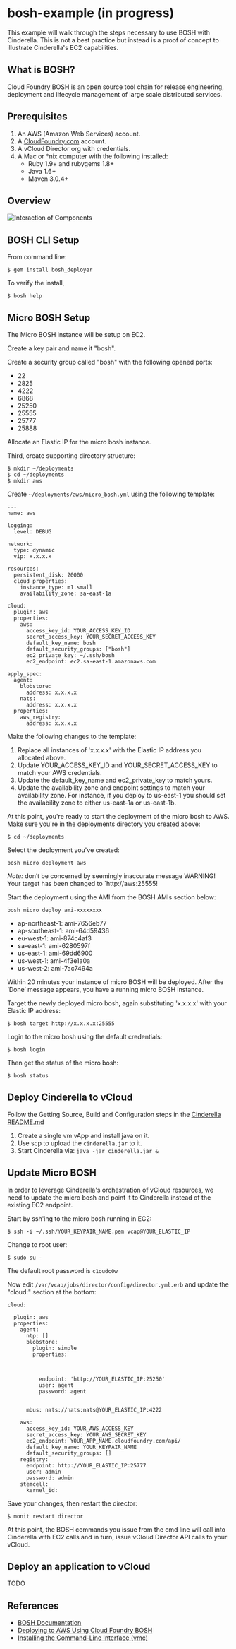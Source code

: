 # bosh-example (in progress) #

This example will walk through the steps necessary to use BOSH with Cinderella. This is not a best practice but instead is a proof of concept to illustrate Cinderella's EC2 capabilities.

## What is BOSH? ##

Cloud Foundry BOSH is an open source tool chain for release engineering, deployment and lifecycle management of large scale distributed services.

## Prerequisites ##

1. An AWS (Amazon Web Services) account.
2. A [CloudFoundry.com](http://cloudfoundry.com) account.
3. A vCloud Director org with credentials.
4. A Mac or *nix computer with the following installed: 
    * Ruby 1.9+ and rubygems 1.8+
    * Java 1.6+
    * Maven 3.0.4+

## Overview ##

![Interaction of Components](https://github.com/cinderella/bosh-example/raw/master/bosh-example.png)

## BOSH CLI Setup ##

From command line:
```
$ gem install bosh_deployer
```
To verify the install, 
```
$ bosh help
```

## Micro BOSH Setup ##

The Micro BOSH instance will be setup on EC2. 

Create a key pair and name it "bosh".

Create a security group called "bosh" with the following opened ports:

* 22
* 2825
* 4222
* 6868
* 25250
* 25555
* 25777
* 25888

Allocate an Elastic IP for the micro bosh instance.

Third, create supporting directory structure:

```
$ mkdir ~/deployments
$ cd ~/deployments
$ mkdir aws
```

Create `~/deployments/aws/micro_bosh.yml` using the following template:

```
---
name: aws

logging:
  level: DEBUG

network:
  type: dynamic
  vip: x.x.x.x

resources:
  persistent_disk: 20000
  cloud_properties:
    instance_type: m1.small
    availability_zone: sa-east-1a

cloud:
  plugin: aws
  properties:
    aws:
      access_key_id: YOUR_ACCESS_KEY_ID
      secret_access_key: YOUR_SECRET_ACCESS_KEY
      default_key_name: bosh
      default_security_groups: ["bosh"]
      ec2_private_key: ~/.ssh/bosh
      ec2_endpoint: ec2.sa-east-1.amazonaws.com

apply_spec:
  agent:
    blobstore:
      address: x.x.x.x
    nats:
      address: x.x.x.x
  properties:
    aws_registry:
      address: x.x.x.x
```
Make the following changes to the template:

1. Replace all instances of 'x.x.x.x' with the Elastic IP address you allocated above.
2. Update YOUR_ACCESS_KEY_ID and YOUR_SECRET_ACCESS_KEY to match your AWS credentials.
3. Update the default_key_name and ec2_private_key to match yours.
4. Update the availability zone and endpoint settings to match your availability zone. For instance, if you deploy to us-east-1 you should set the availability zone to either us-east-1a or us-east-1b.

At this point, you're ready to start the deployment of the micro bosh to AWS. Make sure you're in the deployments directory you created above:

```
$ cd ~/deployments
```

Select the deployment you've created:
```
bosh micro deployment aws
```

*Note:* don’t be concerned by seemingly inaccurate message WARNING! Your target has been changed to `http://aws:25555!



Start the deployment using the AMI from the BOSH AMIs section below:

```
bosh micro deploy ami-xxxxxxxx
```

* ap-northeast-1: ami-7656eb77
* ap-southeast-1:	ami-64d59436
* eu-west-1:	ami-874c4af3
* sa-east-1:	ami-6280597f
* us-east-1:	ami-69dd6900
* us-west-1:	ami-4f3e1a0a
* us-west-2:	ami-7ac7494a

Within 20 minutes your instance of micro BOSH will be deployed. After the ‘Done’ message appears, you have a running micro BOSH instance.

Target the newly deployed micro bosh, again substituting 'x.x.x.x' with your Elastic IP address:
```
$ bosh target http://x.x.x.x:25555
```

Login to the micro bosh using the default credentials:
```
$ bosh login
```

Then get the status of the micro bosh:
```
$ bosh status
```
## Deploy Cinderella to vCloud ##

Follow the Getting Source, Build and Configuration steps in the [Cinderella README.md](https://github.com/cinderella/cinderella/blob/master/readme.md)

1. Create a single vm vApp and install java on it. 
2. Use scp to upload the `cinderella.jar` to it.
3. Start Cinderella via: `java -jar cinderella.jar &`

## Update Micro BOSH

In order to leverage Cinderella's orchestration of vCloud resources, we need to update the micro bosh and point it to Cinderella instead of the existing EC2 endpoint.

Start by ssh'ing to the micro bosh running in EC2:
```
$ ssh -i ~/.ssh/YOUR_KEYPAIR_NAME.pem vcap@YOUR_ELASTIC_IP
```
Change to root user:
```
$ sudo su -
```
The default root password is `c1oudc0w`

Now edit `/var/vcap/jobs/director/config/director.yml.erb` and update the "cloud:" section at the bottom:
```
cloud:

  plugin: aws
  properties:
    agent:
      ntp: []
      blobstore:
        plugin: simple
        properties:



          endpoint: 'http://YOUR_ELASTIC_IP:25250'
          user: agent
          password: agent


      mbus: nats://nats:nats@YOUR_ELASTIC_IP:4222

    aws:
      access_key_id: YOUR_AWS_ACCESS_KEY
      secret_access_key: YOUR_AWS_SECRET_KEY
      ec2_endpoint: YOUR_APP_NAME.cloudfoundry.com/api/
      default_key_name: YOUR_KEYPAIR_NAME
      default_security_groups: []
    registry:
      endpoint: http://YOUR_ELASTIC_IP:25777
      user: admin
      password: admin
    stemcell:
      kernel_id: 
```

Save your changes, then restart the director: 
```
$ monit restart director
```

At this point, the BOSH commands you issue from the cmd line will call into Cinderella with EC2 calls and in turn, issue vCloud Director API calls to your vCloud.

## Deploy an application to vCloud

TODO

## References

* [BOSH Documentation](https://github.com/cloudfoundry/oss-docs/blob/master/bosh/documentation/documentation.md)
* [Deploying to AWS Using Cloud Foundry BOSH](http://blog.cloudfoundry.org/2012/09/06/deploying-to-aws-using-cloud-foundry-bosh/)
* [Installing the Command-Line Interface (vmc)](http://docs.cloudfoundry.com/tools/vmc/installing-vmc.html)






